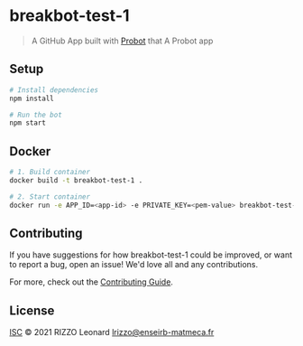 # breakbot-test-1

> A GitHub App built with [Probot](https://github.com/probot/probot) that A Probot app

## Setup

```sh
# Install dependencies
npm install

# Run the bot
npm start
```

## Docker

```sh
# 1. Build container
docker build -t breakbot-test-1 .

# 2. Start container
docker run -e APP_ID=<app-id> -e PRIVATE_KEY=<pem-value> breakbot-test-1
```

## Contributing

If you have suggestions for how breakbot-test-1 could be improved, or want to report a bug, open an issue! We'd love all and any contributions.

For more, check out the [Contributing Guide](CONTRIBUTING.md).

## License

[ISC](LICENSE) © 2021 RIZZO Leonard <lrizzo@enseirb-matmeca.fr>

